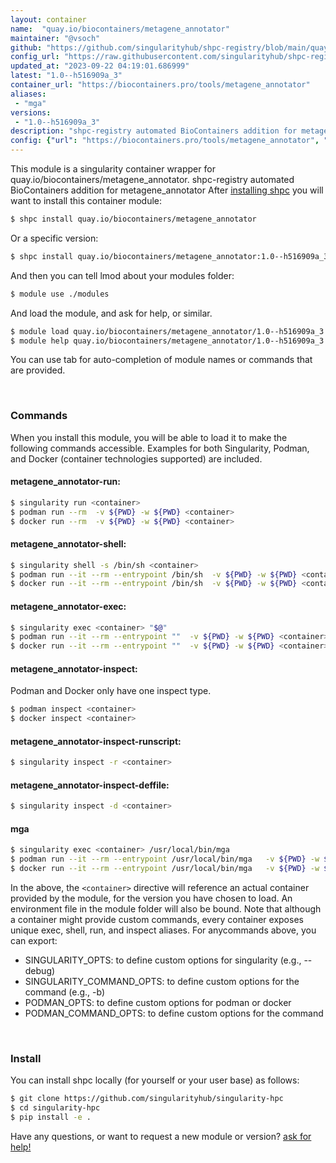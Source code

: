 ```yaml
---
layout: container
name:  "quay.io/biocontainers/metagene_annotator"
maintainer: "@vsoch"
github: "https://github.com/singularityhub/shpc-registry/blob/main/quay.io/biocontainers/metagene_annotator/container.yaml"
config_url: "https://raw.githubusercontent.com/singularityhub/shpc-registry/main/quay.io/biocontainers/metagene_annotator/container.yaml"
updated_at: "2023-09-22 04:19:01.686999"
latest: "1.0--h516909a_3"
container_url: "https://biocontainers.pro/tools/metagene_annotator"
aliases:
 - "mga"
versions:
 - "1.0--h516909a_3"
description: "shpc-registry automated BioContainers addition for metagene_annotator"
config: {"url": "https://biocontainers.pro/tools/metagene_annotator", "maintainer": "@vsoch", "description": "shpc-registry automated BioContainers addition for metagene_annotator", "latest": {"1.0--h516909a_3": "sha256:172cb46c1943f5ef8d5ac012690d7434604a07db2b68336c3b0823d8f2a6f2b0"}, "tags": {"1.0--h516909a_3": "sha256:172cb46c1943f5ef8d5ac012690d7434604a07db2b68336c3b0823d8f2a6f2b0"}, "docker": "quay.io/biocontainers/metagene_annotator", "aliases": {"mga": "/usr/local/bin/mga"}}
---
```


This module is a singularity container wrapper for quay.io/biocontainers/metagene_annotator.
shpc-registry automated BioContainers addition for metagene_annotator
After [installing shpc](#install) you will want to install this container module:


```bash
$ shpc install quay.io/biocontainers/metagene_annotator
```

Or a specific version:

```bash
$ shpc install quay.io/biocontainers/metagene_annotator:1.0--h516909a_3
```

And then you can tell lmod about your modules folder:

```bash
$ module use ./modules
```

And load the module, and ask for help, or similar.

```bash
$ module load quay.io/biocontainers/metagene_annotator/1.0--h516909a_3
$ module help quay.io/biocontainers/metagene_annotator/1.0--h516909a_3
```

You can use tab for auto-completion of module names or commands that are provided.

<br>

### Commands

When you install this module, you will be able to load it to make the following commands accessible.
Examples for both Singularity, Podman, and Docker (container technologies supported) are included.

#### metagene_annotator-run:

```bash
$ singularity run <container>
$ podman run --rm  -v ${PWD} -w ${PWD} <container>
$ docker run --rm  -v ${PWD} -w ${PWD} <container>
```

#### metagene_annotator-shell:

```bash
$ singularity shell -s /bin/sh <container>
$ podman run --it --rm --entrypoint /bin/sh  -v ${PWD} -w ${PWD} <container>
$ docker run --it --rm --entrypoint /bin/sh  -v ${PWD} -w ${PWD} <container>
```

#### metagene_annotator-exec:

```bash
$ singularity exec <container> "$@"
$ podman run --it --rm --entrypoint ""  -v ${PWD} -w ${PWD} <container> "$@"
$ docker run --it --rm --entrypoint ""  -v ${PWD} -w ${PWD} <container> "$@"
```

#### metagene_annotator-inspect:

Podman and Docker only have one inspect type.

```bash
$ podman inspect <container>
$ docker inspect <container>
```

#### metagene_annotator-inspect-runscript:

```bash
$ singularity inspect -r <container>
```

#### metagene_annotator-inspect-deffile:

```bash
$ singularity inspect -d <container>
```


#### mga

```bash
$ singularity exec <container> /usr/local/bin/mga
$ podman run --it --rm --entrypoint /usr/local/bin/mga   -v ${PWD} -w ${PWD} <container> -c " $@"
$ docker run --it --rm --entrypoint /usr/local/bin/mga   -v ${PWD} -w ${PWD} <container> -c " $@"
```



In the above, the `<container>` directive will reference an actual container provided
by the module, for the version you have chosen to load. An environment file in the
module folder will also be bound. Note that although a container
might provide custom commands, every container exposes unique exec, shell, run, and
inspect aliases. For anycommands above, you can export:

 - SINGULARITY_OPTS: to define custom options for singularity (e.g., --debug)
 - SINGULARITY_COMMAND_OPTS: to define custom options for the command (e.g., -b)
 - PODMAN_OPTS: to define custom options for podman or docker
 - PODMAN_COMMAND_OPTS: to define custom options for the command

<br>

### Install

You can install shpc locally (for yourself or your user base) as follows:

```bash
$ git clone https://github.com/singularityhub/singularity-hpc
$ cd singularity-hpc
$ pip install -e .
```

Have any questions, or want to request a new module or version? [ask for help!](https://github.com/singularityhub/singularity-hpc/issues)